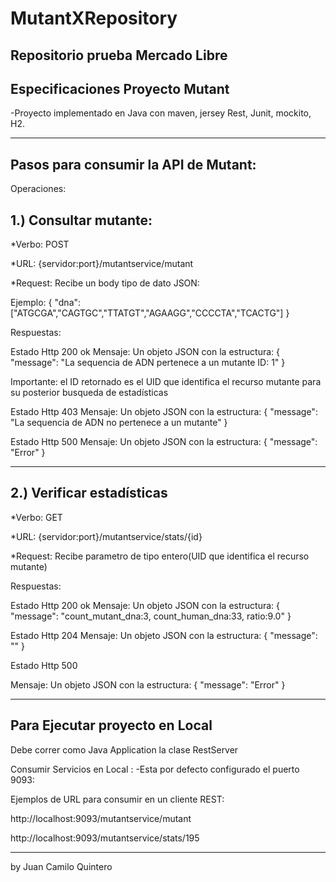 # MutantXRepository
Repositorio prueba Mercado Libre
------------------------------------------------------------------------------------------------------------------------
Especificaciones Proyecto Mutant
------------------------------------------------------------------------------
-Proyecto implementado en Java con maven, jersey Rest, Junit, mockito, H2.

------------------------------------------------------------------------------
Pasos para consumir la API de Mutant:
------------------------------------------------------------------------------------------------------------------------
Operaciones:

1.) Consultar mutante:
------------------------------------------------------------------------------------------------------------------------
*Verbo: POST

*URL: {servidor:port}/mutantservice/mutant

*Request: Recibe un body tipo de dato JSON:

Ejemplo: 
		{
		"dna":["ATGCGA","CAGTGC","TTATGT","AGAAGG","CCCCTA","TCACTG"]
		}

Respuestas:

Estado Http 200 ok
Mensaje: 
Un objeto JSON con la estructura:
{
    "message": "La sequencia de ADN pertenece a un mutante  ID:  1"
}

Importante: el ID retornado es el UID que identifica el recurso mutante para su posterior busqueda de estadísticas


Estado Http 403
Mensaje:
Un objeto JSON con la estructura:
{
    "message": "La sequencia de ADN no pertenece a un mutante"
}

Estado Http 500
Mensaje:
Un objeto JSON con la estructura:
{
    "message": "Error"
}

-------------------------------------------------------------------------------------------------------------------------
2.) Verificar estadísticas
------------------------------------------------------------------------------------------------------------------------- 
*Verbo: GET

*URL: {servidor:port}/mutantservice/stats/{id}

*Request: Recibe parametro de tipo entero(UID que identifica el recurso mutante)

Respuestas:

Estado Http 200 ok
Mensaje: 
Un objeto JSON con la estructura:
{
  "message": "count_mutant_dna:3, count_human_dna:33, ratio:9.0"
}


Estado Http 204
Mensaje:
Un objeto JSON con la estructura:
{
    "message": ""
}

Estado Http 500

Mensaje:
Un objeto JSON con la estructura:
{
    "message": "Error"
}

-----------------------------------------------------------------------------------------------------------------------------
Para Ejecutar proyecto en Local
------------------------------------------------------------------------------------------------------------------------------
Debe correr como Java Application la clase RestServer

Consumir Servicios en Local :
-Esta por defecto configurado el puerto 9093: 

Ejemplos de URL para consumir en un cliente REST:

http://localhost:9093/mutantservice/mutant

http://localhost:9093/mutantservice/stats/195


------------------------------------------------------------------------------------------------------------------------------
by Juan Camilo Quintero 